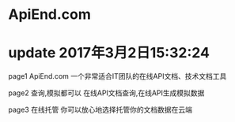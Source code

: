 # ApiEnd.com
# update 2017年3月2日15:32:24
page1
    ApiEnd.com
    一个非常适合IT团队的在线API文档、技术文档工具

page2
    查询,模拟都可以
    在线API文档查询,在线API生成模拟数据

page3
    在线托管
    你可以放心地选择托管你的文档数据在云端
